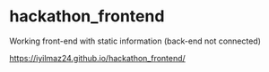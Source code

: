 # hackathon_frontend

Working front-end with static information (back-end not connected)

https://iyilmaz24.github.io/hackathon_frontend/
